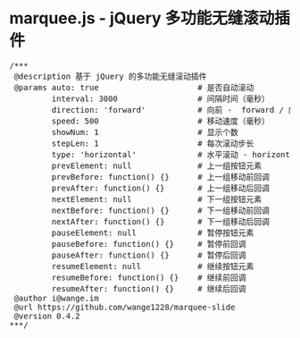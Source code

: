 marquee.js - jQuery 多功能无缝滚动插件
=============
<pre>
/***
 @description 基于 jQuery 的多功能无缝滚动插件
 @params auto: true                     # 是否自动滚动
         interval: 3000                 # 间隔时间（毫秒）
         direction: 'forward'           # 向前 -  forward / 向后 - backward
         speed: 500                     # 移动速度（毫秒）
         showNum: 1                     # 显示个数
         stepLen: 1                     # 每次滚动步长
         type: 'horizontal'             # 水平滚动 - horizontal / 垂直滚动 - vertical
         prevElement: null              # 上一组按钮元素
         prevBefore: function() {}      # 上一组移动前回调
         prevAfter: function() {}       # 上一组移动后回调
         nextElement: null              # 下一组按钮元素
         nextBefore: function() {}      # 下一组移动前回调
         nextAfter: function() {}       # 下一组移动后回调
         pauseElement: null             # 暂停按钮元素
         pauseBefore: function() {}     # 暂停前回调
         pauseAfter: function() {}      # 暂停后回调
         resumeElement: null            # 继续按钮元素
         resumeBefore: function() {}    # 继续前回调
         resumeAfter: function() {}     # 继续后回调
 @author i@wange.im
 @url https://github.com/wange1228/marquee-slide
 @version 0.4.2
***/</pre>
